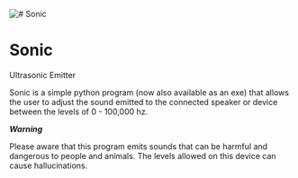 ![# Sonic](https://lh3.googleusercontent.com/WSShMSZQqRJQGJ-cjXGLwD-ZcWMGG_fNYIM-zYGZcTFKiWWxUVKk57IbaQ0-8vKIOOAa1mG-bZJaochfZahaoql6rpsE-rC9=s1024)
# Sonic
Ultrasonic Emitter

Sonic is a simple python program (now also available as an exe) that allows
the user to adjust the sound emitted to the connected speaker or device 
between the levels of 0 - 100,000 hz.

***Warning***

Please aware that this program emits sounds that can be harmful and dangerous 
to people and animals. The levels allowed on this device can cause hallucinations.
